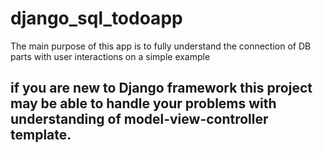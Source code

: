 # django_sql_todoapp
The main purpose of this app is to fully understand the connection of DB parts with user interactions on a simple example

## if you are new to Django framework this project may be able to handle your problems with understanding of model-view-controller template.
